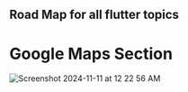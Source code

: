 ## Road Map for all flutter topics

# Google Maps Section
![Screenshot 2024-11-11 at 12 22 56 AM](https://github.com/user-attachments/assets/cfced487-5c44-44a0-bf0c-62df549ac599)

